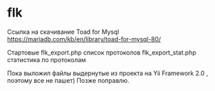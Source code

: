 # flk
Ссылка на скачивание Toad for Mysql
https://mariadb.com/kb/en/library/toad-for-mysql-80/

Стартовые 
flk_export.php         список протоколов
flk_export_stat.php    статистика по протоколам

Пока выложил файлы выдернутые из проекта на Yii Framework 2.0 , поэтому все не пашет)
Позже поправлю.